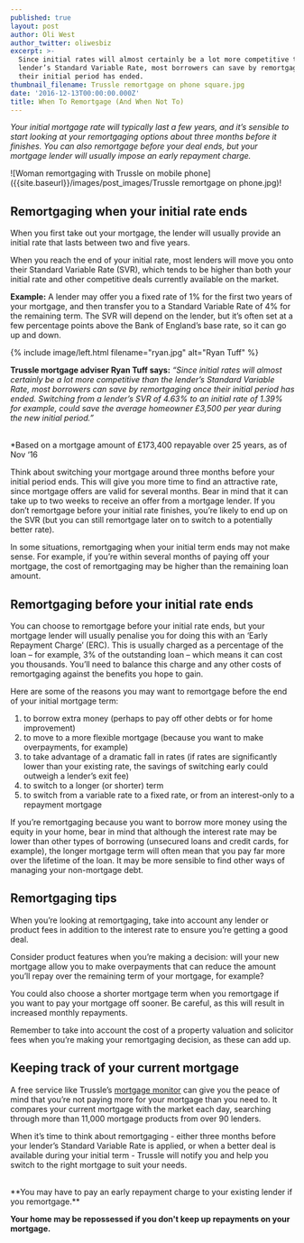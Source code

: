 ```yaml
---
published: true
layout: post
author: Oli West
author_twitter: oliwesbiz
excerpt: >-
  Since initial rates will almost certainly be a lot more competitive than the
  lender’s Standard Variable Rate, most borrowers can save by remortgaging once
  their initial period has ended.
thumbnail_filename: Trussle remortgage on phone square.jpg
date: '2016-12-13T00:00:00.000Z'
title: When To Remortgage (And When Not To)
---
```

_Your initial mortgage rate will typically last a few years, and it’s sensible to start looking at your remortgaging options about three months before it finishes. You can also remortgage before your deal ends, but your mortgage lender will usually impose an early repayment charge._

![Woman remortgaging with Trussle on mobile phone]({{site.baseurl}}/images/post_images/Trussle remortgage on phone.jpg)!

## Remortgaging when your initial rate ends

When you first take out your mortgage, the lender will usually provide an initial rate that lasts between two and five years.

When you reach the end of your initial rate, most lenders will move you onto their Standard Variable Rate (SVR), which tends to be higher than both your initial rate and other competitive deals currently available on the market.

**Example:** A lender may offer you a fixed rate of 1% for the first two years of your mortgage, and then transfer you to a Standard Variable Rate of 4% for the remaining term. The SVR will depend on the lender, but it’s often set at a few percentage points above the Bank of England’s base rate, so it can go up and down.

{% include image/left.html filename="ryan.jpg" alt="Ryan Tuff" %}

**Trussle mortgage adviser Ryan Tuff says:** _“Since initial rates will almost certainly be a lot more competitive than the lender’s Standard Variable Rate, most borrowers can save by remortgaging once their initial period has ended. Switching from a lender’s SVR of 4.63% to an initial rate of 1.39% for example, could save the average homeowner £3,500 per year during the new initial period.”_

<br style="clear: left;" />*Based on a mortgage amount of £173,400 repayable over 25 years, as of Nov ‘16

Think about switching your mortgage around three months before your initial period ends. This will give you more time to find an attractive rate, since mortgage offers are valid for several months. Bear in mind that it can take up to two weeks to receive an offer from a mortgage lender. If you don’t remortgage before your initial rate finishes, you’re likely to end up on the SVR (but you can still remortgage later on to switch to a potentially better rate).

In some situations, remortgaging when your initial term ends may not make sense. For example, if you’re within several months of paying off your mortgage, the cost of remortgaging may be higher than the remaining loan amount.

## Remortgaging before your initial rate ends

You can choose to remortgage before your initial rate ends, but your mortgage lender will usually penalise you for doing this with an ‘Early Repayment Charge’ (ERC). This is usually charged as a percentage of the loan – for example, 3% of the outstanding loan – which means it can cost you thousands. You’ll need to balance this charge and any other costs of remortgaging against the benefits you hope to gain.

Here are some of the reasons you may want to remortgage before the end of your initial mortgage term:

1. to borrow extra money (perhaps to pay off other debts or for home improvement)
2. to move to a more flexible mortgage (because you want to make overpayments, for example)
3. to take advantage of a dramatic fall in rates (if rates are significantly lower than your existing rate, the savings of switching early could outweigh a lender’s exit fee)
4. to switch to a longer (or shorter) term
5. to switch from a variable rate to a fixed rate, or from an interest-only to a repayment mortgage

If you’re remortgaging because you want to borrow more money using the equity in your home, bear in mind that although the interest rate may be lower than other types of borrowing (unsecured loans and credit cards, for example), the longer mortgage term will often mean that you pay far more over the lifetime of the loan. It may be more sensible to find other ways of managing your non-mortgage debt.

## Remortgaging tips

When you’re looking at remortgaging, take into account any lender or product fees in addition to the interest rate to ensure you’re getting a good deal.

Consider product features when you’re making a decision: will your new mortgage allow you to make overpayments that can reduce the amount you’ll repay over the remaining term of your mortgage, for example?

You could also choose a shorter mortgage term when you remortgage if you want to pay your mortgage off sooner. Be careful, as this will result in increased monthly repayments.

Remember to take into account the cost of a property valuation and solicitor fees when you’re making your remortgaging decision, as these can add up.

## Keeping track of your current mortgage

A free service like Trussle’s [mortgage monitor](http://trussle.com/remortgage) can give you the peace of mind that you’re not paying more for your mortgage than you need to. It compares your current mortgage with the market each day, searching through more than 11,000 mortgage products from over 90 lenders.

When it’s time to think about remortgaging - either three months before your lender’s Standard Variable Rate is applied, or when a better deal is available during your initial term - Trussle will notify you and help you switch to the right mortgage to suit your needs.

<br/>
**You may have to pay an early repayment charge to your existing lender if you remortgage.**

**Your home may be repossessed if you don't keep up repayments on your mortgage.**
